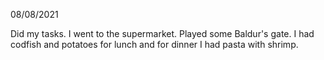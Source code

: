 08/08/2021

Did my tasks. I went to the supermarket. Played some Baldur's gate. I had codfish and potatoes for lunch and for dinner I had pasta with shrimp.